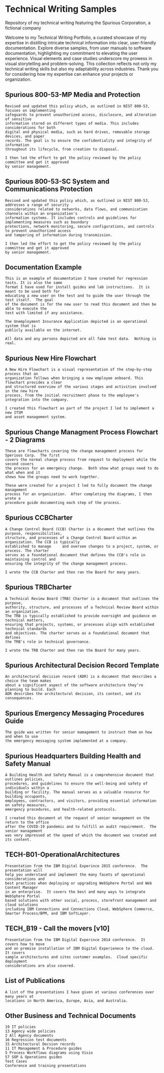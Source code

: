 # Technical Writing Samples
Repository of my technical writing featuring the Spurious Corporation, a fictional company

Welcome to my Technical Writing Portfolio, a curated showcase of my expertise in distilling intricate technical information into clear, user-friendly documentation. Explore diverse samples, from user manuals to software documentation, highlighting my commitment to elevating the user experience. Visual elements and case studies underscore my prowess in visual storytelling and problem-solving. This collection reflects not only my technical writing skills but also my adaptability across industries. Thank you for considering how my expertise can enhance your projects or organization.

## Spurious 800-53-MP Media and Protection
    Revised and updated this policy which, as outlined in NIST 800-53, focuses on implementing 
    safeguards to prevent unauthorized access, disclosure, and alteration of sensitive 
    information stored on different types of media. This includes considerations for both 
    digital and physical media, such as hard drives, removable storage devices, and paper 
    records. The goal is to ensure the confidentiality and integrity of information 
    throughout its lifecycle, from creation to disposal.
    
    I then led the effort to get the policy reviewed by the policy committee and get it approved 
    by senior management.  

## Spurious 800-53-SC System and Communications Protection
    Revised and updated this policy which, as outlined in NIST 800-53, addresses a range of security 
    considerations related to networks, data flows, and communication channels within an organization's 
    information systems. It includes controls and guidelines for implementing measures such as boundary 
    protections, network monitoring, secure configurations, and controls to prevent unauthorized access 
    and tampering of information during transmission.
    
    I then led the effort to get the policy reviewed by the policy committee and get it approved 
    by senior management.    
  
## Documentation Example 
    This is an example of documentation I have created for regression tests. It is also the same 
    format I have used for install guides and lab instructions.  It is meant to be used both for 
    educating a new user on the test and to guide the user through the test itself.  The goal 
    of the document is for the new user to read this document and then be able to execute the 
    test with limited if any assistance. 

    The Unemployment Insurance Application depicted is an operational system that is 
    publicly available on the internet.  

    All data and any persons depicted are all fake test data.  Nothing is real.
    
## Spurious New Hire Flowchart
    A New Hire Flowchart is a visual representation of the step-by-step process that an 
    organization follows when bringing a new employee onboard. This flowchart provides a clear 
    and structured overview of the various stages and activities involved in the new hire 
    process, from the initial recruitment phase to the employee's integration into the company.
    
    I created this flowchart as part of the project I led to implement a new ITSM 
    and asset management system. 
    
## Spurious Change Managment Process Flowchart - 2 Diagrams
    These are flowcharts covering the change management process for Sperious Corp.  The first 
    covers the normal change process from request to deployment while the second covers 
    the process for an emergency change.  Both show what groups need to do what when and it 
    shows how the groups need to work together. 

    These were created for a project I led to fully document the change management 
    process for an organization.  After completing the diagrams, I then wrote a 
    procedure guide documenting each step of the process. 
   
## Spurious CCBCharter
    A Change Control Board (CCB) Charter is a document that outlines the purpose, responsibilities, 
    structure, and processes of a Change Control Board within an organization. The CCB is typically 
    established to manage     and oversee changes to a project, system, or process. The charter 
    serves as a foundational document that defines the CCB's role in maintaining control and 
    ensuring the integrity of the change management process.
    
    I wrote the CCB Charter and then ran the Board for many years. 

## Spurious TRBCharter
    A Technical Review Board (TRB) Charter is a document that outlines the purpose, 
    authority, structure, and processes of a Technical Review Board within an organization. 
    The TRB is typically established to provide oversight and guidance on technical matters, 
    ensuring that projects, systems, or processes align with established technical standards 
    and objectives. The charter serves as a foundational document that defines 
    the TRB's role in technical governance.
    
    I wrote the TRB Charter and then ran the Board for many years. 
    
## Spurious Architectural Decision Record Template 
    An architectural decision record (ADR) is a document that describes a choice the team makes
    about a significant aspect of the software architecture they’re planning to build. Each 
    ADR describes the architectural decision, its context, and its consequences.

## Spurious Emergency Messaging Procedures Guide
    The guide was written for senior mamagement to instruct them on how and when to use 
    the emergency messaging system implemented at a company. 

## Spurious Headquarters Building Health and Safety Manual
    A Building Health and Safety Manual is a comprehensive document that outlines policies, 
    procedures, and guidelines to ensure the well-being and safety of individuals within a 
    building or facility. The manual serves as a valuable resource for building occupants, 
    employees, contractors, and visitors, providing essential information on safety measures, 
    emergency procedures, and health-related protocols.
    
    I created this document at the request of senior management on the return to the office 
    after the COVID-19 pandemic and to fulfill an audit requirement.  The senior management 
    was very impressed at the speed of which the document was created and its content. 

## TECH-B01-OperationalArchitectures
    Presentation from the IBM Digital Experince 2015 conference.  The presentation will 
    help you understand and implement the many facets of operational considerations and 
    best practices when deploying or upgrading WebSphere Portal and Web Content Manager 
    in an enterprise.  It covers the best and many ways to integrate WebSphere Portal 
    based solutions with other social, process, storefront management and cloud solutions 
    including IBM Connections and Connections Cloud, WebSphere Commerce, 
    Smarter Process/BPM, and IBM SoftLayer.

## TECH_B19 - Call the movers [v10]
    Presentation from the IBM Digital Experince 2014 conference.  It covers how to move 
    and on premise installation of IBM Digital Experienece to the cloud.  It covers 
    sample architectures and sites customer examples.  Cloud specific deployment 
    considerations are also covered.  

## List of Publications
    A list of the presentations I have given at various conferences over many years at 
    locations in North America, Europe, Asia, and Australia.   
    
## Other Business and Technical Documents 
    19 IT policies 
    13 Agency wide policies 
    2 All Agency documents 
    16 Regression test documents 
    15 Architectural Decsion records 
    11 IT Management & Procedure guides 
    5 Process Workflows diagrams using Visio
    57 SOP & Operations guides 
    Test Cases
    Conference and training presentations 



